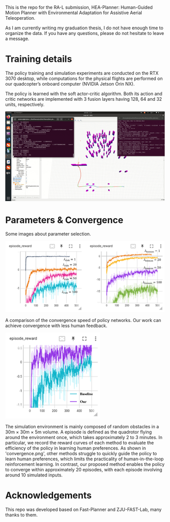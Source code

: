 This is the repo for the RA-L submission, HEA-Planner: Human-Guided Motion Planner with Environmental Adaptation for Assistive Aerial Teleoperation.

As I am currently writing my graduation thesis, I do not have enough time to organize the data. If you have any questions, please do not hesitate to leave a message.

# Training details

The policy training and simulation experiments are conducted on the RTX 3070 desktop, while computations for the physical flights are performed on our quadcopter’s onboard computer (NVIDIA Jetson Orin NX). 

The policy is learned with the soft actor-critic algorithm. Both its action and critic networks are implemented with 3 fusion layers having 128, 64 and 32 units, respectively. 

![Training environment](https://github.com/SAA-Robot-Lab/HEA-Planner/blob/main/policy%20training.gif "Training environment")

# Parameters & Convergence

Some images about parameter selection. 

<img src="https://github.com/SAA-Robot-Lab/HEA-Planner/blob/main/pictures/para.png" width="700px">


A comparison of the convergence speed of policy networks. Our work can achieve convergence with less human feedback.

<img src="https://github.com/SAA-Robot-Lab/HEA-Planner/blob/main/pictures/convergence.png" width="300px">

The simulation environment is mainly composed of random obstacles in a 30m × 30m × 5m volume. A episode is defined as the quadrotor flying around the environment once, which takes approximately 2 to 3 minutes. In particular, we record the reward curves of each method to evaluate the efficiency of the policy in learning human preferences.  As shown in 'convergence.png', other methods struggle to quickly guide the policy to learn human preferences, which limits the practicality of human-in-the-loop reinforcement learning. In contrast, our proposed method enables the policy to converge within approximately 20 episodes, with each episode involving around 10 simulated inputs. 

# Acknowledgements
This repo was developed based on Fast-Planner and ZJU-FAST-Lab, many thanks to them.
